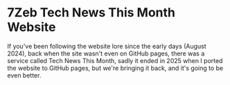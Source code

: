 # 7Zeb Tech News This Month Website
If you've been following the website lore since the early days (August 2024), back when the site wasn't even on GitHub pages, there was a service called Tech News This Month, sadly it ended in 2025 when I ported the website to GitHub pages, but we're bringing it back, and it's going to be even better.
